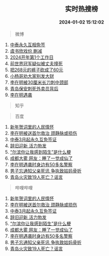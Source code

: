<div align="center"><h2>实时热搜榜</h2><h4>2024-01-02 15:12:02</h4></div>

> 微博  

1. [中泰永久互相免签](https://s.weibo.com/weibo?q=%23%E4%B8%AD%E6%B3%B0%E6%B0%B8%E4%B9%85%E4%BA%92%E7%9B%B8%E5%85%8D%E7%AD%BE%23&t=31&band_rank=1&Refer=top)<br />
2. [虞书欣戏份 删减](https://s.weibo.com/weibo?q=%E8%99%9E%E4%B9%A6%E6%AC%A3%E6%88%8F%E4%BB%BD%20%E5%88%A0%E5%87%8F&t=31&band_rank=2&Refer=top)<br />
3. [2024开年第1个工作日](https://s.weibo.com/weibo?q=%232024%E5%BC%80%E5%B9%B4%E7%AC%AC1%E4%B8%AA%E5%B7%A5%E4%BD%9C%E6%97%A5%23&t=31&band_rank=3&Refer=top)<br />
4. [前世界冠军疑似被丈夫撞死](https://s.weibo.com/weibo?q=%23%E5%89%8D%E4%B8%96%E7%95%8C%E5%86%A0%E5%86%9B%E7%96%91%E4%BC%BC%E8%A2%AB%E4%B8%88%E5%A4%AB%E6%92%9E%E6%AD%BB%23&t=31&band_rank=4&Refer=top)<br />
5. [把268元的裤子砍成了60元](https://s.weibo.com/weibo?q=%E6%8A%8A268%E5%85%83%E7%9A%84%E8%A3%A4%E5%AD%90%E7%A0%8D%E6%88%90%E4%BA%8660%E5%85%83&t=31&band_rank=5&Refer=top)<br />
6. [小杨哥劝大家别发大财](https://s.weibo.com/weibo?q=%23%E5%B0%8F%E6%9D%A8%E5%93%A5%E5%8A%9D%E5%A4%A7%E5%AE%B6%E5%88%AB%E5%8F%91%E5%A4%A7%E8%B4%A2%23&t=31&band_rank=6&Refer=top)<br />
7. [李在明被30厘米长刀刺中颈部](https://s.weibo.com/weibo?q=%23%E6%9D%8E%E5%9C%A8%E6%98%8E%E8%A2%AB30%E5%8E%98%E7%B1%B3%E9%95%BF%E5%88%80%E5%88%BA%E4%B8%AD%E9%A2%88%E9%83%A8%23&t=31&band_rank=7&Refer=top)<br />
8. [青岛保安刺死外卖员背后](https://s.weibo.com/weibo?q=%23%E9%9D%92%E5%B2%9B%E4%BF%9D%E5%AE%89%E5%88%BA%E6%AD%BB%E5%A4%96%E5%8D%96%E5%91%98%E8%83%8C%E5%90%8E%23&t=31&band_rank=8&Refer=top)<br />
9. [李在明遇袭](https://s.weibo.com/weibo?q=%23%E6%9D%8E%E5%9C%A8%E6%98%8E%E9%81%87%E8%A2%AD%23&t=31&band_rank=9&Refer=top)<br />

> 知乎  


> 百度  

1. [新年贺词里的人民情怀](https://www.baidu.com/s?wd=%E6%96%B0%E5%B9%B4%E8%B4%BA%E8%AF%8D%E9%87%8C%E7%9A%84%E4%BA%BA%E6%B0%91%E6%83%85%E6%80%80&sa=fyb_news&rsv_dl=fyb_news)<br />
2. [李在明被送首尔救治 颈静脉或损伤](https://www.baidu.com/s?wd=%E6%9D%8E%E5%9C%A8%E6%98%8E%E8%A2%AB%E9%80%81%E9%A6%96%E5%B0%94%E6%95%91%E6%B2%BB+%E9%A2%88%E9%9D%99%E8%84%89%E6%88%96%E6%8D%9F%E4%BC%A4&sa=fyb_news&rsv_dl=fyb_news)<br />
3. [中泰3月起永久互免签证](https://www.baidu.com/s?wd=%E4%B8%AD%E6%B3%B03%E6%9C%88%E8%B5%B7%E6%B0%B8%E4%B9%85%E4%BA%92%E5%85%8D%E7%AD%BE%E8%AF%81&sa=fyb_news&rsv_dl=fyb_news)<br />
4. [辞旧迎新 活力勃发](https://www.baidu.com/s?wd=%E8%BE%9E%E6%97%A7%E8%BF%8E%E6%96%B0+%E6%B4%BB%E5%8A%9B%E5%8B%83%E5%8F%91&sa=fyb_news&rsv_dl=fyb_news)<br />
5. [“尔滨你让我感到陌生”是什么梗](https://www.baidu.com/s?wd=%E2%80%9C%E5%B0%94%E6%BB%A8%E4%BD%A0%E8%AE%A9%E6%88%91%E6%84%9F%E5%88%B0%E9%99%8C%E7%94%9F%E2%80%9D%E6%98%AF%E4%BB%80%E4%B9%88%E6%A2%97&sa=fyb_news&rsv_dl=fyb_news)<br />
6. [成都大雾 网友：睡了一觉成仙了](https://www.baidu.com/s?wd=%E6%88%90%E9%83%BD%E5%A4%A7%E9%9B%BE+%E7%BD%91%E5%8F%8B%EF%BC%9A%E7%9D%A1%E4%BA%86%E4%B8%80%E8%A7%89%E6%88%90%E4%BB%99%E4%BA%86&sa=fyb_news&rsv_dl=fyb_news)<br />
7. [李在明遇袭时身边有50多名警察](https://www.baidu.com/s?wd=%E6%9D%8E%E5%9C%A8%E6%98%8E%E9%81%87%E8%A2%AD%E6%97%B6%E8%BA%AB%E8%BE%B9%E6%9C%8950%E5%A4%9A%E5%90%8D%E8%AD%A6%E5%AF%9F&sa=fyb_news&rsv_dl=fyb_news)<br />
8. [男子忘通知父亲死讯 争执致姑妈骨折](https://www.baidu.com/s?wd=%E7%94%B7%E5%AD%90%E5%BF%98%E9%80%9A%E7%9F%A5%E7%88%B6%E4%BA%B2%E6%AD%BB%E8%AE%AF+%E4%BA%89%E6%89%A7%E8%87%B4%E5%A7%91%E5%A6%88%E9%AA%A8%E6%8A%98&sa=fyb_news&rsv_dl=fyb_news)<br />
9. [青岛火灾致19人死亡？谣言](https://www.baidu.com/s?wd=%E9%9D%92%E5%B2%9B%E7%81%AB%E7%81%BE%E8%87%B419%E4%BA%BA%E6%AD%BB%E4%BA%A1%EF%BC%9F%E8%B0%A3%E8%A8%80&sa=fyb_news&rsv_dl=fyb_news)<br />

> 哔哩哔哩  

1. [新年贺词里的人民情怀](https://www.baidu.com/s?wd=%E6%96%B0%E5%B9%B4%E8%B4%BA%E8%AF%8D%E9%87%8C%E7%9A%84%E4%BA%BA%E6%B0%91%E6%83%85%E6%80%80&sa=fyb_news&rsv_dl=fyb_news)<br />
2. [李在明被送首尔救治 颈静脉或损伤](https://www.baidu.com/s?wd=%E6%9D%8E%E5%9C%A8%E6%98%8E%E8%A2%AB%E9%80%81%E9%A6%96%E5%B0%94%E6%95%91%E6%B2%BB+%E9%A2%88%E9%9D%99%E8%84%89%E6%88%96%E6%8D%9F%E4%BC%A4&sa=fyb_news&rsv_dl=fyb_news)<br />
3. [中泰3月起永久互免签证](https://www.baidu.com/s?wd=%E4%B8%AD%E6%B3%B03%E6%9C%88%E8%B5%B7%E6%B0%B8%E4%B9%85%E4%BA%92%E5%85%8D%E7%AD%BE%E8%AF%81&sa=fyb_news&rsv_dl=fyb_news)<br />
4. [辞旧迎新 活力勃发](https://www.baidu.com/s?wd=%E8%BE%9E%E6%97%A7%E8%BF%8E%E6%96%B0+%E6%B4%BB%E5%8A%9B%E5%8B%83%E5%8F%91&sa=fyb_news&rsv_dl=fyb_news)<br />
5. [“尔滨你让我感到陌生”是什么梗](https://www.baidu.com/s?wd=%E2%80%9C%E5%B0%94%E6%BB%A8%E4%BD%A0%E8%AE%A9%E6%88%91%E6%84%9F%E5%88%B0%E9%99%8C%E7%94%9F%E2%80%9D%E6%98%AF%E4%BB%80%E4%B9%88%E6%A2%97&sa=fyb_news&rsv_dl=fyb_news)<br />
6. [成都大雾 网友：睡了一觉成仙了](https://www.baidu.com/s?wd=%E6%88%90%E9%83%BD%E5%A4%A7%E9%9B%BE+%E7%BD%91%E5%8F%8B%EF%BC%9A%E7%9D%A1%E4%BA%86%E4%B8%80%E8%A7%89%E6%88%90%E4%BB%99%E4%BA%86&sa=fyb_news&rsv_dl=fyb_news)<br />
7. [李在明遇袭时身边有50多名警察](https://www.baidu.com/s?wd=%E6%9D%8E%E5%9C%A8%E6%98%8E%E9%81%87%E8%A2%AD%E6%97%B6%E8%BA%AB%E8%BE%B9%E6%9C%8950%E5%A4%9A%E5%90%8D%E8%AD%A6%E5%AF%9F&sa=fyb_news&rsv_dl=fyb_news)<br />
8. [男子忘通知父亲死讯 争执致姑妈骨折](https://www.baidu.com/s?wd=%E7%94%B7%E5%AD%90%E5%BF%98%E9%80%9A%E7%9F%A5%E7%88%B6%E4%BA%B2%E6%AD%BB%E8%AE%AF+%E4%BA%89%E6%89%A7%E8%87%B4%E5%A7%91%E5%A6%88%E9%AA%A8%E6%8A%98&sa=fyb_news&rsv_dl=fyb_news)<br />
9. [青岛火灾致19人死亡？谣言](https://www.baidu.com/s?wd=%E9%9D%92%E5%B2%9B%E7%81%AB%E7%81%BE%E8%87%B419%E4%BA%BA%E6%AD%BB%E4%BA%A1%EF%BC%9F%E8%B0%A3%E8%A8%80&sa=fyb_news&rsv_dl=fyb_news)<br />
